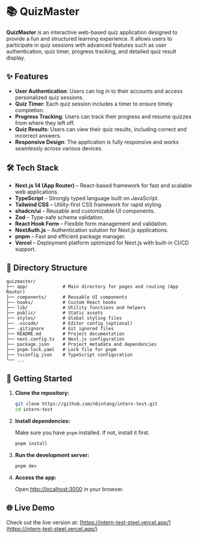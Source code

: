 # 📚 QuizMaster

**QuizMaster** is an interactive web-based quiz application designed to provide a fun and structured learning experience. It allows users to participate in quiz sessions with advanced features such as user authentication, quiz timer, progress tracking, and detailed quiz result display.

## ✨ Features

- **User Authentication**: Users can log in to their accounts and access personalized quiz sessions.
- **Quiz Timer**: Each quiz session includes a timer to ensure timely completion.
- **Progress Tracking**: Users can track their progress and resume quizzes from where they left off.
- **Quiz Results**: Users can view their quiz results, including correct and incorrect answers.
- **Responsive Design**: The application is fully responsive and works seamlessly across various devices.

## 🛠️ Tech Stack

- **Next.js 14 (App Router)** – React-based framework for fast and scalable web applications.
- **TypeScript** – Strongly typed language built on JavaScript.
- **Tailwind CSS** – Utility-first CSS framework for rapid styling.
- **shadcn/ui** – Reusable and customizable UI components.
- **Zod** – Type-safe schema validation.
- **React Hook Form** – Flexible form management and validation.
- **NextAuth.js** – Authentication solution for Next.js applications.
- **pnpm** – Fast and efficient package manager.
- **Vercel** – Deployment platform optimized for Next.js with built-in CI/CD support.

## 📁 Directory Structure

```
quizmaster/
├── app/             # Main directory for pages and routing (App Router)
├── components/      # Reusable UI components
├── hooks/           # Custom React hooks
├── lib/             # Utility functions and helpers
├── public/          # Static assets
├── styles/          # Global styling files
├── .vscode/         # Editor config (optional)
├── .gitignore       # Git ignored files
├── README.md        # Project documentation
├── next.config.ts   # Next.js configuration
├── package.json     # Project metadata and dependencies
├── pnpm-lock.yaml   # Lock file for pnpm
├── tsconfig.json    # TypeScript configuration
└── ...
```

## 🚀 Getting Started

1. **Clone the repository:**

   ```bash
   git clone https://github.com/nbintang/intern-test.git
   cd intern-test
   ```

2. **Install dependencies:**

   Make sure you have `pnpm` installed. If not, install it first.

   ```bash
   pnpm install
   ```

3. **Run the development server:**

   ```bash
   pnpm dev
   ```

4. **Access the app:**

   Open [http://localhost:3000](http://localhost:3000) in your browser.

## 🌐 Live Demo

Check out the live version at: [https://intern-test-steel.vercel.app/](https://intern-test-steel.vercel.app/)
